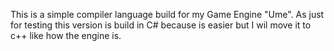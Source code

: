 This is a simple compiler language build for my  Game Engine "Ume". As just for testing this version is build in C# because is easier but I wil move it to c++ like how the engine is.